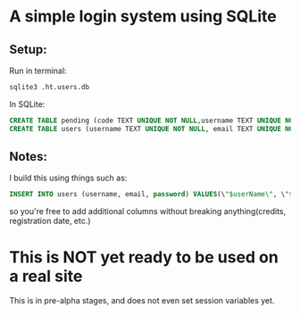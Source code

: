 # A simple login system using SQLite

## Setup:
Run in terminal:
```bash
sqlite3 .ht.users.db
```
In SQLite:
```sql
CREATE TABLE pending (code TEXT UNIQUE NOT NULL,username TEXT UNIQUE NOT NULL, email TEXT UNIQUE NOT NULL, password TEXT NOT NULL);
CREATE TABLE users (username TEXT UNIQUE NOT NULL, email TEXT UNIQUE NOT NULL, password TEXT NOT NULL);
```
## Notes:
I build this using things such as:

```sql
INSERT INTO users (username, email, password) VALUES(\"$userName\", \"$email\", \"$password\")
```
so you're free to add additional columns without breaking anything(credits, registration date, etc.)

# This is NOT yet ready to be used on a real site
This is in pre-alpha stages, and does not even set session variables yet. 
